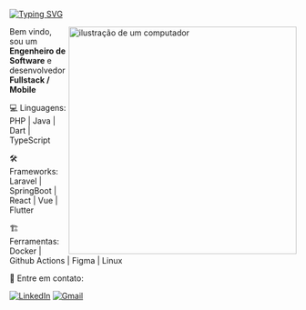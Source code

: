 [![Typing SVG](https://readme-typing-svg.demolab.com?font=Jetbrains+mono&weight=600&size=24&pause=1000&color=9D4EDD&background=FFFFFF00&random=false&width=435&lines=+Bruno+Winter+%E2%9B%84)](https://git.io/typing-svg)
 
</h1>
<img src="https://raw.githubusercontent.com/MicaelliMedeiros/micaellimedeiros/master/image/computer-illustration.png" alt="ilustração de um computador" min-width="400px" max-width="400px" width="400px" align="right" valign="top"> 
<p align="left"> 
  Bem vindo, sou um <strong>Engenheiro de Software</strong> e desenvolvedor <strong>Fullstack / Mobile</strong> 
</p>

<p align="left">
  💻 Linguagens: PHP | Java | Dart | TypeScript
</p>

<p align="left">
  🛠️ Frameworks: Laravel | SpringBoot | React | Vue | Flutter
</p>

<p align="left">
  🏗 Ferramentas: Docker | Github Actions | Figma | Linux
</p>

<p align="left">
  📨 Entre em contato: <a href="https://www.linkedin.com/in/brunowinter/" title="LinkedIn">
</p>

[![LinkedIn](https://img.shields.io/badge/LinkedIn-0077B5?style=for-the-badge&logo=linkedin&logoColor=white)](https://www.linkedin.com/in/brunowinter/)
[![Gmail](https://img.shields.io/badge/Gmail-333333?style=for-the-badge&logo=gmail&logoColor=red)](mailto:brunohdwinter@gmail.com)
